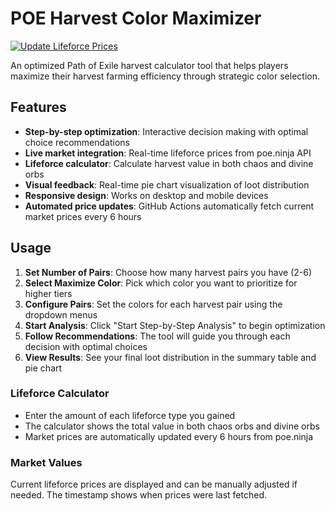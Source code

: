 # POE Harvest Color Maximizer

[![Update Lifeforce Prices](https://github.com/povtupsukarp/povtupsukarp.github.io/actions/workflows/update-prices.yml/badge.svg)](https://github.com/povtupsukarp/povtupsukarp.github.io/actions/workflows/update-prices.yml)

An optimized Path of Exile harvest calculator tool that helps players maximize their harvest farming efficiency through strategic color selection.

## Features

- **Step-by-step optimization**: Interactive decision making with optimal choice recommendations
- **Live market integration**: Real-time lifeforce prices from poe.ninja API
- **Lifeforce calculator**: Calculate harvest value in both chaos and divine orbs
- **Visual feedback**: Real-time pie chart visualization of loot distribution
- **Responsive design**: Works on desktop and mobile devices
- **Automated price updates**: GitHub Actions automatically fetch current market prices every 6 hours

## Usage

1. **Set Number of Pairs**: Choose how many harvest pairs you have (2-6)
2. **Select Maximize Color**: Pick which color you want to prioritize for higher tiers
3. **Configure Pairs**: Set the colors for each harvest pair using the dropdown menus
4. **Start Analysis**: Click "Start Step-by-Step Analysis" to begin optimization
5. **Follow Recommendations**: The tool will guide you through each decision with optimal choices
6. **View Results**: See your final loot distribution in the summary table and pie chart

### Lifeforce Calculator

- Enter the amount of each lifeforce type you gained
- The calculator shows the total value in both chaos orbs and divine orbs
- Market prices are automatically updated every 6 hours from poe.ninja

### Market Values

Current lifeforce prices are displayed and can be manually adjusted if needed. The timestamp shows when prices were last fetched.